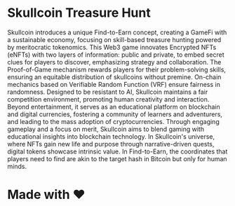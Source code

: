 # Skullcoin Treasure Hunt

Skullcoin introduces a unique Find-to-Earn concept, creating a GameFi with a sustainable economy, focusing on skill-based treasure hunting powered by meritocratic tokenomics.
This Web3 game innovates Encrypted NFTs (eNFTs) with two layers of information: public and private, to embed secret clues for players to discover, emphasizing strategy and collaboration.
The Proof-of-Game mechanism rewards players for their problem-solving skills, ensuring an equitable distribution of skullcoins without premine. On-chain mechanics based on Verifiable Random Function (VRF) ensure fairness in randomness. Designed to be resistant to AI, Skullcoin maintains a fair competition environment, promoting human creativity and interaction.
Beyond entertainment, it serves as an educational platform on blockchain and digital currencies, fostering a community of learners and adventurers, and leading to the mass adoption of cryptocurrencies. Through engaging gameplay and a focus on merit, Skullcoin aims to blend gaming with educational insights into blockchain technology.
In Skullcoin's universe, where NFTs gain new life and purpose through narrative-driven quests, digital tokens showcase intrinsic value. In Find-to-Earn, the coordinates that players need to find are akin to the target hash in Bitcoin but only for human minds.

# Made with :heart: